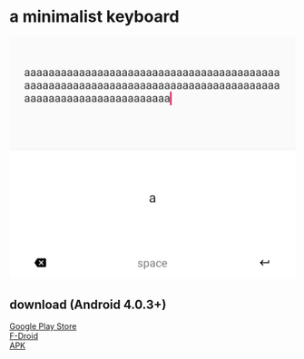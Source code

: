 # a minimalist keyboard

![screenshot](doc/screenshot.png)

## download (Android 4.0.3+)
[Google Play Store](https://f-droid.org/packages/io.github.dkter.aaaaa)  
[F-Droid](https://f-droid.org/packages/io.github.dkter.aaaaa)  
[APK](https://github.com/dkter/aaaaa/releases/latest/aaaaa.apk)  
